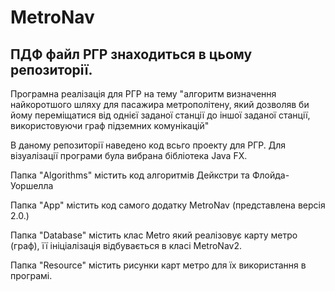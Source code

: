 # MetroNav

## ПДФ файл РГР знаходиться в цьому репозиторії.

Програмна реалізація для РГР на тему "алгоритм визначення найкоротшого шляху для пасажира метрополітену, який дозволяв би йому переміщатися від однієї заданої станції до іншої заданої станції, використовуючи граф підземних комунікацій"

В даному репозиторії наведено код всьго проекту для РГР. Для візуалізації програми була вибрана бібліотека Java FX. 

Папка "Algorithms" містить код алгоритмів Дейкстри та Флойда-Уоршелла  

Папка "App" містить код самого додатку MetroNav (представлена версія 2.0.)

Папка "Database" містить клас Metro який реалізовує карту метро (граф), її ініціалізація відбувається в класі MetroNav2.

Папка "Resource" містить рисунки карт метро для їх використання в програмі.
